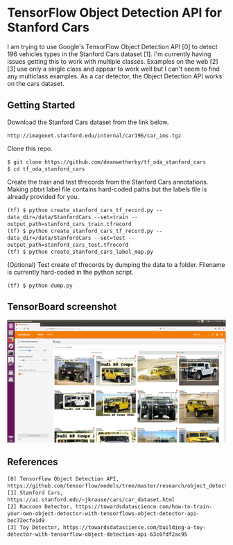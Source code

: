 # TensorFlow Object Detection API for Stanford Cars

I am trying to use Google's TensorFlow Object Detection API [0] to detect 196 vehicles types in the Stanford Cars dataset [1]. I'm currently having issues getting this to work with multiple classes. Examples on the web [2][3] use only a single class and appear to work well but I can't seem to find any multiclass examples. As a car detector, the Object Detection API works on the cars dataset.

## Getting Started

Download the Stanford Cars dataset from the link below.
```
http://imagenet.stanford.edu/internal/car196/car_ims.tgz
```

Clone this repo.
```
$ git clone https://github.com/deanwetherby/tf_oda_stanford_cars
$ cd tf_oda_stanford_cars
```

Create the train and test tfrecords from the Stanford Cars annotations. Making pbtxt label file contains hard-coded paths but the labels file is already provided for you.

```
(tf) $ python create_stanford_cars_tf_record.py --data_dir=/data/StanfordCars --set=train --output_path=stanford_cars_train.tfrecord
(tf) $ python create_stanford_cars_tf_record.py --data_dir=/data/StanfordCars --set=test --output_path=stanford_cars_test.tfrecord
(tf) $ python create_stanford_cars_label_map.py
```

(Optional) Test create of tfrecords by dumping the data to a folder. Filename is currently hard-coded in the python script.
```
(tf) $ python dump.py
```

## TensorBoard screenshot

![tensorboard evaluation](tensorboard_stanford_cars.png)


## References

```
[0] TensorFlow Object Detection API, https://github.com/tensorflow/models/tree/master/research/object_detection
[1] Stanford Cars, https://ai.stanford.edu/~jkrause/cars/car_dataset.html
[2] Raccoon Detector, https://towardsdatascience.com/how-to-train-your-own-object-detector-with-tensorflows-object-detector-api-bec72ecfe1d9
[3] Toy Detector, https://towardsdatascience.com/building-a-toy-detector-with-tensorflow-object-detection-api-63c0fdf2ac95
```

